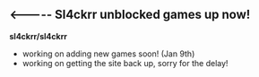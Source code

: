 ## <----- Sl4ckrr unblocked games up now!


**sl4ckrr/sl4ckrr**

- working on adding new games soon! (Jan 9th)
- working on getting the site back up, sorry for the delay!
